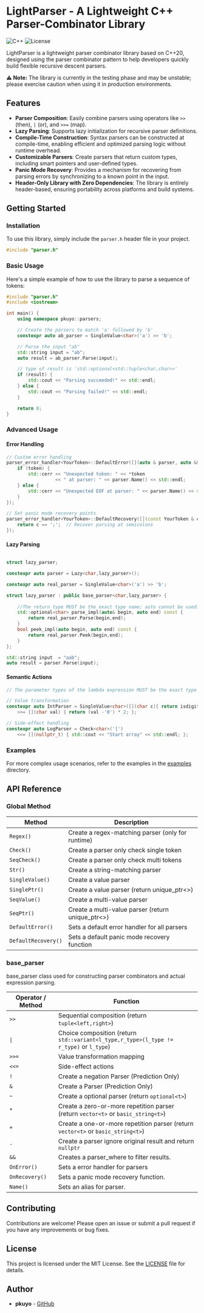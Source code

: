 # LightParser - A Lightweight C++ Parser-Combinator Library

![C++](https://img.shields.io/badge/C++-20-blue.svg)  ![License](https://img.shields.io/badge/License-MIT-green.svg)

LightParser is a lightweight parser combinator library based on C++20, designed using the parser combinator pattern to help developers quickly build flexible recursive descent parsers.

**⚠️ Note:** The library is currently in the testing phase and may be unstable; please exercise caution when using it in production environments.

## Features

- **Parser Composition**: Easily combine parsers using operators like `>>` (then), `|` (or), and `>>=` (map).
- **Lazy Parsing**: Supports lazy initialization for recursive parser definitions.
- **Compile-Time Construction**: Syntax parsers can be constructed at compile-time, enabling efficient and optimized parsing logic without runtime overhead.
- **Customizable Parsers**: Create parsers that return custom types, including smart pointers and user-defined types.
- **Panic Mode Recovery**: Provides a mechanism for recovering from parsing errors by synchronizing to a known point in the input.
- **Header-Only Library with Zero Dependencies**: The library is entirely header-based, ensuring portability across platforms and build systems. 

## Getting Started

### Installation

To use this library, simply include the `parser.h` header file in your project. 

```cpp
#include "parser.h"
```

### Basic Usage

Here's a simple example of how to use the library to parse a sequence of tokens:

```cpp
#include "parser.h"
#include <iostream>

int main() {
    using namespace pkuyo::parsers;

    // Create the parsers to match 'a' followed by 'b'
    constexpr auto ab_parser = SingleValue<char>('a') >> 'b';

    // Parse the input "ab"
    std::string input = "ab";
    auto result = ab_parser.Parse(input);

    // type of result is 'std::optional<std::tuple<char,char>>'
    if (result) {
        std::cout << "Parsing succeeded!" << std::endl;
    } else {
        std::cout << "Parsing failed!" << std::endl;
    }

    return 0;
}
```

### Advanced Usage

#### Error Handling

```cpp
// Custom error handling
parser_error_handler<YourToken>::DefaultError([](auto & parser, auto && token) {
    if (token) {
        std::cerr << "Unexpected token: " << *token
                  << " at parser: " << parser.Name() << std::endl;
    } else {
        std::cerr << "Unexpected EOF at parser: " << parser.Name() << std::endl;
    }
});

// Set panic mode recovery points
parser_error_handler<YourToken>::DefaultRecovery([](const YourToken & c) {
    return c == ';';  // Recover parsing at semicolons
});
```



#### Lazy Parsing

```cpp

struct lazy_parser;

constexpr auto parser = Lazy<char,lazy_parser>();

constexpr auto real_parser = SingleValue<char>('a') >> 'b';

struct lazy_parser : public base_parser<char,lazy_parser> {
    
    //The return type MUST be the exact type name; auto cannot be used.
    std::optional<char> parse_impl(auto& begin, auto end) const {
        return real_parser.Parse(begin,end);
    }
    bool peek_impl(auto begin, auto end) const {
        return real_parser.Peek(begin,end);
    }
};

std::string input  = "aab";
auto result = parser.Parse(input);

```


#### Semantic Actions
```cpp
// The parameter types of the lambda expression MUST be the exact type names; auto cannot be used.

// Value transformation 
constexpr auto IntParser = SingleValue<char>([](char c){ return isdigit(c); })
    >>= [](char val) { return (val -'0') * 2; };

// Side-effect handling
constexpr auto LogParser = Check<char>('[')
    <<= [](nullptr_t) { std::cout << "Start array" << std::endl; };
```

### Examples
For more complex usage scenarios, refer to the examples in the [examples](examples) directory.

## API Reference


### Global Method

| Method              | Description                                         |
|---------------------|-----------------------------------------------------|
| `Regex()`           | Create a regex-matching parser   (only for runtime) |
| `Check()`           | Create a parser only check single token             |
| `SeqCheck()`        | Create a parser only check multi tokens             |
| `Str()`             | Create a string-matching parser                     |
| `SingleValue()`     | Create a value parser                               |
| `SinglePtr()`       | Create a value parser (return unique_ptr<>)         |
| `SeqValue()`        | Create a multi-value parser                         |
| `SeqPtr()`          | Create a multi-value parser (return unique_ptr<>)   |
| `DefaultError()`    | Sets a default error handler for all parsers        |
| `DefaultRecovery()` | Sets a default panic mode recovery function         |


### base_parser
base_parser class used for constructing parser combinators and actual expression parsing.

| Operator / Method | Function                                                                                    |
|-------------------|---------------------------------------------------------------------------------------------|
| `>>`              | Sequential composition (return `tuple<left,right>`)                                         |
| `\|`              | Choice composition     (return `std::variant<l_type,r_type>(l_type != r_type)` or `l_type`) |
| `>>=`             | Value transformation mapping                                                                |
| `<<=`             | Side-effect actions                                                                         |
| `!`               | Create a negation Parser (Prediction Only)                                                  |
| `&`               | Create a Parser (Prediction Only)                                                           |
| `~`               | Create a optional parser      (return `optional<t>`)                                        |
| `*`               | Create a zero-or-more repetition parser  (return `vector<t>` or `basic_string<t>`)          |
| `+`               | Create a one-or-more repetition parser   (return `vector<t>` or `basic_string<t>`)          |
| `-`               | Create a parser ignore original result and return `nullptr`                                 |
| `&&`              | Creates a parser_where to filter results.                                                   |
| `OnError()`       | Sets a error handler for parsers                                                            |               
| `OnRecovery()`    | Sets a panic mode recovery function.                                                        |
| `Name()`          | Sets an alias for parser.                                                                   |



## Contributing

Contributions are welcome! Please open an issue or submit a pull request if you have any improvements or bug fixes.

## License

This project is licensed under the MIT License. See the [LICENSE](LICENSE) file for details.

## Author

- **pkuyo** - [GitHub](https://github.com/pkuyo)

